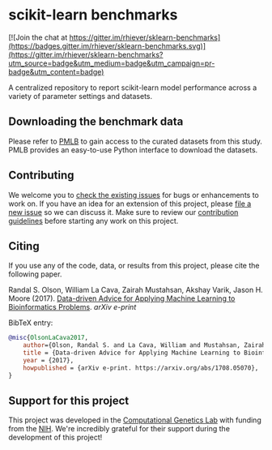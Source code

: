 # scikit-learn benchmarks

[![Join the chat at https://gitter.im/rhiever/sklearn-benchmarks](https://badges.gitter.im/rhiever/sklearn-benchmarks.svg)](https://gitter.im/rhiever/sklearn-benchmarks?utm_source=badge&utm_medium=badge&utm_campaign=pr-badge&utm_content=badge)

A centralized repository to report scikit-learn model performance across a variety of parameter settings and datasets.

## Downloading the benchmark data

Please refer to [PMLB](https://github.com/EpistasisLab/penn-ml-benchmarks) to gain access to the curated datasets from this study. PMLB provides an easy-to-use Python interface to download the datasets.

## Contributing

We welcome you to [check the existing issues](https://github.com/rhiever/sklearn-benchmarks/issues) for bugs or enhancements to work on. If you have an idea for an extension of this project, please [file a new issue](https://github.com/rhiever/sklearn-benchmarks/issues/new) so we can discuss it. Make sure to review our [contribution guidelines](https://github.com/rhiever/sklearn-benchmarks/blob/master/CONTRIBUTING.md) before starting any work on this project.

## Citing

If you use any of the code, data, or results from this project, please cite the following paper.

Randal S. Olson, William La Cava, Zairah Mustahsan, Akshay Varik, Jason H. Moore (2017). [Data-driven Advice for Applying Machine Learning to Bioinformatics Problems](https://arxiv.org/abs/1708.05070). *arXiv e-print*

BibTeX entry:

```bibtex
@misc{OlsonLaCava2017,
    author={Olson, Randal S. and La Cava, William and Mustahsan, Zairah and Varik, Akshay and Moore, Jason H.},
    title = {Data-driven Advice for Applying Machine Learning to Bioinformatics Problems},
    year = {2017},
    howpublished = {arXiv e-print. https://arxiv.org/abs/1708.05070},
}
```

## Support for this project

This project was developed in the [Computational Genetics Lab](http://epistasis.org) with funding from the [NIH](http://www.nih.gov). We're incredibly grateful for their support during the development of this project!
